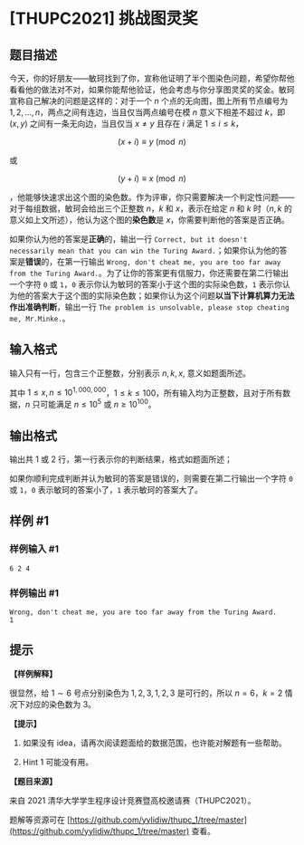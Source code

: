 # [THUPC2021] 挑战图灵奖

## 题目描述

今天，你的好朋友——敏珂找到了你，宣称他证明了半个图染色问题，希望你帮他看看他的做法对不对，如果你能帮他验证，他会考虑与你分享图灵奖的奖金。敏珂宣称自己解决的问题是这样的：对于一个 $n$ 个点的无向图，图上所有节点编号为  $1,2,\ldots, n$，两点之间有连边，当且仅当两点编号在模 $n$ 意义下相差不超过 $k$，即 $(x,y)$ 之间有一条无向边，当且仅当 $x \neq y$ 且存在 $i$ 满足 $1 \le i \le k$，

$$(x+i) \equiv y \pmod n$$ 

或 

$$(y+i) \equiv x \pmod n $$

，他能够快速求出这个图的染色数。作为评审，你只需要解决一个判定性问题——对于每组数据，敏珂会给出三个正整数 $n$，$k$ 和 $x$，表示在给定 $n$ 和 $k$ 时（$n, k$ 的意义如上文所述），他认为这个图的**染色数**是 $x$，你需要判断他的答案是否正确。

如果你认为他的答案是**正确**的，输出一行 `Correct, but it doesn't necessarily mean that you can win the Turing Award.`；如果你认为他的答案是**错误**的，在第一行输出 `Wrong, don't cheat me, you are too far away from the Turing Award.`。为了让你的答案更有信服力，你还需要在第二行输出一个字符 `0` 或 `1`，`0` 表示你认为敏珂的答案小于这个图的实际染色数，`1` 表示你认为他的答案大于这个图的实际染色数；如果你认为这个问题**以当下计算机算力无法作出准确判断**，输出一行 `The problem is unsolvable, please stop cheating me, Mr.Minke.`。

## 输入格式

输入只有一行，包含三个正整数，分别表示 $n, k, x$,  意义如题面所述。

其中 $1\le x, n \le 10^{1,000,000}$，$1 \le k \le 100$，所有输入均为正整数，且对于所有数据，$n$ 只可能满足 $n \le 10^5$ 或 $n \ge 10^{100}$。

## 输出格式

输出共 $1$ 或 $2$ 行，第一行表示你的判断结果，格式如题面所述；

如果你顺利完成判断并认为敏珂的答案是错误的，则需要在第二行输出一个字符 `0` 或 `1`，`0` 表示敏珂的答案小了，`1` 表示敏珂的答案大了。

## 样例 #1

### 样例输入 #1
```
6 2 4
```

### 样例输出 #1

```
Wrong, don't cheat me, you are too far away from the Turing Award.
1
```

## 提示

**【样例解释】**

很显然，给 $1 \sim 6$ 号点分别染色为 $1, 2, 3, 1, 2, 3$ 是可行的，所以 $n = 6$，$k = 2$ 情况下对应的染色数为 $3$。

**【提示】**

1. 如果没有 idea，请再次阅读题面给的数据范围，也许能对解题有一些帮助。

2. Hint 1 可能没有用。

**【题目来源】**

来自 2021 清华大学学生程序设计竞赛暨高校邀请赛（THUPC2021）。

题解等资源可在 [https://github.com/yylidiw/thupc_1/tree/master](https://github.com/yylidiw/thupc_1/tree/master) 查看。
